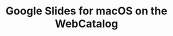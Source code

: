 ---
name: Google Slides
category: Productivity
title: Google Slides for macOS on the WebCatalog
key: google-slides
fullUrl: 'https://slides.google.com'
hostname: slides.google.com

---